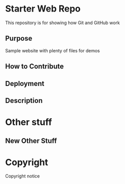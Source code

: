 # Starter Web Repo

This repository is for showing how Git and GitHub work

## Purpose

Sample website with plenty of files for demos

## How to Contribute

## Deployment

## Description

# Other stuff

## New Other Stuff

# Copyright

Copyright notice